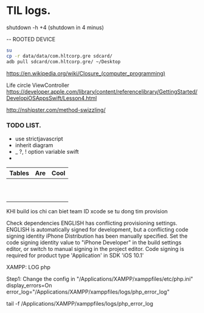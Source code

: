 # TIL logs.

shutdown -h +4
(shutdown in 4 minus)

--
ROOTED DEVICE
```sh
su
cp -r data/data/com.hltcorp.gre sdcard/
adb pull sdcard/com.hltcorp.gre/ ~/Desktop
```

https://en.wikipedia.org/wiki/Closure_(computer_programming)

Life circle ViewController
https://developer.apple.com/library/content/referencelibrary/GettingStarted/DevelopiOSAppsSwift/Lesson4.html

http://nshipster.com/method-swizzling/

### TODO LIST.
- use strictjavascript
- inherit diagram
- _ ?, ! option variable swift
- 


| Tables                       |      Are                          |  Cool                     |
|------------------------------|-----------------------------------|---------------------------|
|                              |                                   |                           |
|                              |                                   |                           |
|                              |                                   |                           |
|                              |                                   |                           |
|                              |                                   |                           |
|                              |                                   |                           |
|                              |                                   |                           |
|                              |                                   |                           |
|                              |                                   |                           |
|                              |                                   |                           |


KHI build ios chi can biet team ID xcode se tu dong tim provision

Check dependencies
ENGLISH has conflicting provisioning settings. ENGLISH is automatically signed for development, but a conflicting code signing identity iPhone Distribution has been manually specified. Set the code signing identity value to "iPhone Developer" in the build settings editor, or switch to manual signing in the project editor.
Code signing is required for product type 'Application' in SDK 'iOS 10.1'


XAMPP: LOG php

Step1: 
Change the config in "/Applications/XAMPP/xamppfiles/etc/php.ini"
display_errors=On
error_log="/Applications/XAMPP/xamppfiles/logs/php_error_log"

tail -f /Applications/XAMPP/xamppfiles/logs/php_error_log

